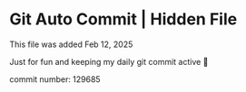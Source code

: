 # Git Auto Commit | Hidden File

This file was added Feb 12, 2025

Just for fun and keeping my daily git commit active 🤪

commit number: 129685
